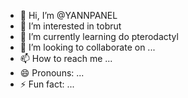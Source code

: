 - 👋 Hi, I’m @YANNPANEL
- 👀 I’m interested in tobrut
- 🌱 I’m currently learning do pterodactyl 
- 💞️ I’m looking to collaborate on ...
- 📫 How to reach me ...
- 😄 Pronouns: ...
- ⚡ Fun fact: ...

<!---
YANNPANEL/YANNPANEL is a ✨ special ✨ repository because its `README.md` (this file) appears on your GitHub profile.
You can click the Preview link to take a look at your changes.
--->
